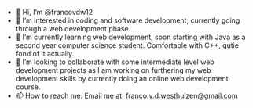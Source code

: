- 👋 Hi, I’m @francovdw12
- 👀 I’m interested in coding and software development, currently going through a web development phase.
- 🌱 I’m currently learning web development, soon starting with Java as a second year computer science student. Comfortable with C++, qutie fond of it actually.
- 💞️ I’m looking to collaborate with some intermediate level web development projects as I am working on furthering my web development skills by currently doing an online web development course.
- 📫 How to reach me: Email me at: franco.v.d.westhuizen@gmail.com

<!---
francovdw12/francovdw12 is a ✨ special ✨ repository because its `README.md` (this file) appears on your GitHub profile.
You can click the Preview link to take a look at your changes.
--->
